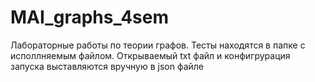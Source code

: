 # MAI_graphs_4sem
Лабораторные работы по теории графов. Тесты находятся в папке с исполлняемым файлом. Открываемый txt файл и конфигрурация запуска выставляются вручную в json файле
